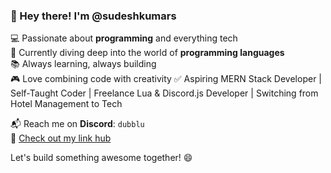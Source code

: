 ### 👋 Hey there! I'm @sudeshkumars 

💻 Passionate about **programming** and everything tech  
🚀 Currently diving deep into the world of **programming languages**  
📚 Always learning, always building  
🎮 Love combining code with creativity
✅ Aspiring MERN Stack Developer | Self-Taught Coder | Freelance Lua & Discord.js Developer | Switching from Hotel Management to Tech

📬 Reach me on **Discord**: `dubblu`  
🔗 [Check out my link hub](http://tiny.cc/Dubblu)

Let's build something awesome together! 😄

